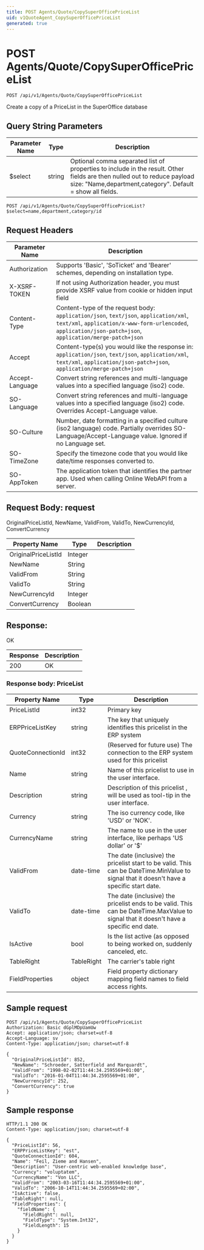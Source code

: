 ```yaml
---
title: POST Agents/Quote/CopySuperOfficePriceList
uid: v1QuoteAgent_CopySuperOfficePriceList
generated: true
---
```


# POST Agents/Quote/CopySuperOfficePriceList

```http
POST /api/v1/Agents/Quote/CopySuperOfficePriceList
```

Create a copy of a PriceList in the SuperOffice database







## Query String Parameters

| Parameter Name | Type |  Description |
|----------------|------|--------------|
| $select | string |  Optional comma separated list of properties to include in the result. Other fields are then nulled out to reduce payload size: "Name,department,category". Default = show all fields. |

```http
POST /api/v1/Agents/Quote/CopySuperOfficePriceList?$select=name,department,category/id
```


## Request Headers

| Parameter Name | Description |
|----------------|-------------|
| Authorization  | Supports 'Basic', 'SoTicket' and 'Bearer' schemes, depending on installation type. |
| X-XSRF-TOKEN   | If not using Authorization header, you must provide XSRF value from cookie or hidden input field |
| Content-Type | Content-type of the request body: `application/json`, `text/json`, `application/xml`, `text/xml`, `application/x-www-form-urlencoded`, `application/json-patch+json`, `application/merge-patch+json` |
| Accept         | Content-type(s) you would like the response in: `application/json`, `text/json`, `application/xml`, `text/xml`, `application/json-patch+json`, `application/merge-patch+json` |
| Accept-Language | Convert string references and multi-language values into a specified language (iso2) code. |
| SO-Language | Convert string references and multi-language values into a specified language (iso2) code. Overrides Accept-Language value. |
| SO-Culture | Number, date formatting in a specified culture (iso2 language) code. Partially overrides SO-Language/Accept-Language value. Ignored if no Language set. |
| SO-TimeZone | Specify the timezone code that you would like date/time responses converted to. |
| SO-AppToken | The application token that identifies the partner app. Used when calling Online WebAPI from a server. |

## Request Body: request 

OriginalPriceListId, NewName, ValidFrom, ValidTo, NewCurrencyId, ConvertCurrency 

| Property Name | Type |  Description |
|----------------|------|--------------|
| OriginalPriceListId | Integer |  |
| NewName | String |  |
| ValidFrom | String |  |
| ValidTo | String |  |
| NewCurrencyId | Integer |  |
| ConvertCurrency | Boolean |  |

## Response:

OK

| Response | Description |
|----------------|-------------|
| 200 | OK |

### Response body: PriceList

| Property Name | Type |  Description |
|----------------|------|--------------|
| PriceListId | int32 | Primary key |
| ERPPriceListKey | string | The key that uniquely identifies this pricelist in the ERP system |
| QuoteConnectionId | int32 | (Reserved for future use) The connection to the ERP system used for this pricelist |
| Name | string | Name of this pricelist to use in the user interface. |
| Description | string | Description of this pricelist , will be used as tool-tip in the user interface. |
| Currency | string | The iso currency code, like 'USD' or 'NOK'. |
| CurrencyName | string | The name to use in the user interface, like perhaps 'US dollar' or '$' |
| ValidFrom | date-time | The date (inclusive) the pricelist start to be valid. This can be DateTime.MinValue to signal that it doesn't have a specific start date. |
| ValidTo | date-time | The date (inclusive) the pricelist ends to be valid. This can be DateTime.MaxValue to signal that it doesn't have a specific end date. |
| IsActive | bool | Is the list active (as opposed to being worked on, suddenly canceled, etc. |
| TableRight | TableRight | The carrier's table right |
| FieldProperties | object | Field property dictionary mapping field names to field access rights. |

## Sample request

```http!
POST /api/v1/Agents/Quote/CopySuperOfficePriceList
Authorization: Basic dGplMDpUamUw
Accept: application/json; charset=utf-8
Accept-Language: sv
Content-Type: application/json; charset=utf-8

{
  "OriginalPriceListId": 852,
  "NewName": "Schroeder, Satterfield and Marquardt",
  "ValidFrom": "1998-02-02T11:44:34.2595569+01:00",
  "ValidTo": "2016-01-04T11:44:34.2595569+01:00",
  "NewCurrencyId": 252,
  "ConvertCurrency": true
}
```

## Sample response

```http_
HTTP/1.1 200 OK
Content-Type: application/json; charset=utf-8

{
  "PriceListId": 56,
  "ERPPriceListKey": "est",
  "QuoteConnectionId": 604,
  "Name": "Feil, Zieme and Hansen",
  "Description": "User-centric web-enabled knowledge base",
  "Currency": "voluptatem",
  "CurrencyName": "Von LLC",
  "ValidFrom": "2003-03-16T11:44:34.2595569+01:00",
  "ValidTo": "2006-10-14T11:44:34.2595569+02:00",
  "IsActive": false,
  "TableRight": null,
  "FieldProperties": {
    "fieldName": {
      "FieldRight": null,
      "FieldType": "System.Int32",
      "FieldLength": 15
    }
  }
}
```